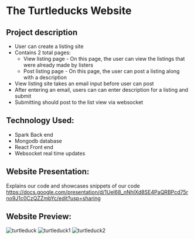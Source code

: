 # The Turtleducks Website

## Project description
* User can create a listing site
* Contains 2 total pages:
  * View listing page - On this page, the user can view the listings that were already made by listers
  * Post listing page - On this page, the user can post a listing along with a description
* View listing site takes an email input before user can post
* After entering an email, users can can enter description for a listing and submit
* Submitting should post to the list view via websocket

## Technology Used: 
* Spark Back end
* Mongodb database
* React Front end
* Websocket real time updates

## Website Presentation:
Explains our code and showcases snippets of our code
https://docs.google.com/presentation/d/1Uel68_nNhIXd8SE4PaQRBPcd75rno9J1c0CzQZZmbYc/edit?usp=sharing 

## Website Preview:
![turtleduck](https://user-images.githubusercontent.com/70128989/207009272-d9b4c0eb-a0c0-4fc2-b7e1-e12290bc6ab1.png)
![turtleduck1](https://user-images.githubusercontent.com/70128989/207009281-71b5a69a-909f-42db-aa21-c1b66a8a9a9b.png)
![turtleduck2](https://user-images.githubusercontent.com/70128989/207009292-bf84687f-782e-46fd-9659-91b29e17782a.png)
